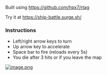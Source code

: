 Built using https://github.com/hpx7/rtag

Try it at https://ship-battle.surge.sh/

### Instructions

- Left/right arrow keys to turn
- Up arrow key to accelerate
- Space bar to fire (reloads every 5s)
- You die after 3 hits or if you leave the map

[![image.png](https://i.postimg.cc/nhN1HQsh/image.png)](https://postimg.cc/MnbB5HbC)
